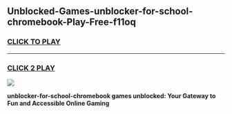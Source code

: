 
## Unblocked-Games-unblocker-for-school-chromebook-Play-Free-f11oq
<h3>
<a href="https://premium76.site?title=unblocker-for-school-chromebook&ref=23A">CLICK TO PLAY</a></h3>
<hr>

<h3>
<a href="https://premium76.site?title=unblocker-for-school-chromebook&ref=23A">CLICK 2 PLAY</a>
  
</h3>

<a href="https://premium76.site?title=unblocker-for-school-chromebook&ref=23A"><img src="https://clearcache.store/games.png"></a>


**unblocker-for-school-chromebook games unblocked: Your Gateway to Fun and Accessible Online Gaming**

